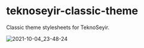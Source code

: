 # teknoseyir-classic-theme
 Classic theme stylesheets for TeknoSeyir.
 
![2021-10-04_23-48-24](https://user-images.githubusercontent.com/22788481/135922893-f41e53d1-324c-48a3-b8a2-1161bb6840f5.gif)
